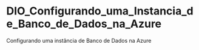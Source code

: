 # DIO_Configurando_uma_Instancia_de_Banco_de_Dados_na_Azure
Configurando uma instância de Banco de Dados na Azure
